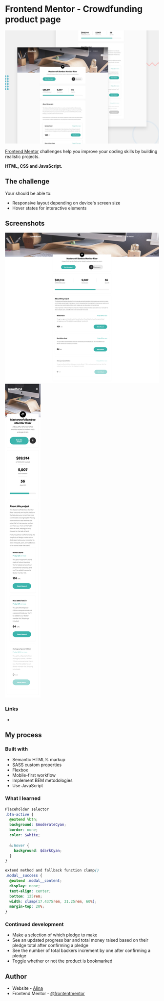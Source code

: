 # Frontend Mentor - Crowdfunding product page

![Design preview for the Crowdfunding product page coding challenge](./design/desktop-preview.jpg)

[Frontend Mentor](https://www.frontendmentor.io) challenges help you improve your coding skills by building realistic projects.

**HTML, CSS and JavaScript.**

## The challenge

Your should be able to:

- Responsive layout depending on device's screen size
- Hover states for interactive elements

## Screenshots

![](./src/assets/images/screenshots/Crowdfunding%20product%20page.png)
![](./src/assets/images/screenshots/Crowdfunding%20product%20page%20(1).png)

### Links
-
## My process

### Built with

- Semantic HTML% markup
- SASS custom properties
- Flexbox
- Mobile-first workflow
- Implement BEM metodologies
- Use JavaScript

### What I learned

```SCSS
Placeholder selector
.btn-active {
  @extend %btn;
  background: $moderateCyan;
  border: none;
  color: $white;

  &:hover {
    background: $darkCyan;
  }
}
```
```SCSS
extend method and fallback function clamp()
.modal__success {
  @extend .modal__content;
  display: none;
  text-align: center;
  bottom: 125rem;
  width: clamp(17.4375rem, 31.25rem, 60%);
  margin-top: 20%;
}
```

### Continued development

- Make a selection of which pledge to make
- See an updated progress bar and total money raised based on their pledge total after confirming a pledge
- See the number of total backers increment by one after confirming a pledge
- Toggle whether or not the product is bookmarked


## Author

- Website - [Alina](#)
- Frontend Mentor - [@frontentmentor](https://www.frontendmentor.io/profile/yourusername)